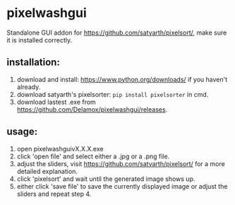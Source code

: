 # pixelwashgui
Standalone GUI addon for https://github.com/satyarth/pixelsort/, make sure it is installed correctly. 

## installation:

1) download and install: https://www.python.org/downloads/ if you haven't already.
2) download satyarth's pixelsorter: `pip install pixelsorter` in cmd.
3) download lastest .exe from https://github.com/Delamox/pixelwashgui/releases.

## usage:

1) open pixelwashguivX.X.X.exe
2) click 'open file' and select either a .jpg or a .png file.
3) adjust the sliders, visit https://github.com/satyarth/pixelsort/ for a more detailed explanation.
4) click 'pixelsort' and wait until the generated image shows up.
5) either click 'save file' to save the currently displayed image or adjust the sliders and repeat step 4.
